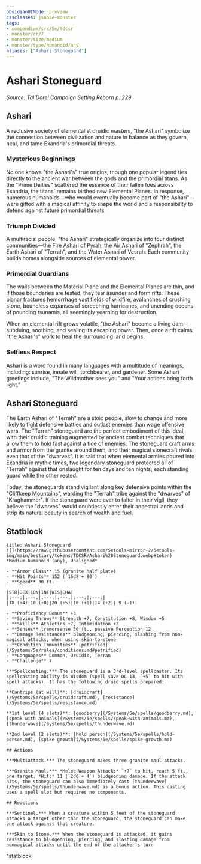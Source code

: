 ```yaml
---
obsidianUIMode: preview
cssclasses: json5e-monster
tags:
- compendium/src/5e/tdcsr
- monster/cr/7
- monster/size/medium
- monster/type/humanoid/any
aliases: ["Ashari Stoneguard"]
---
```

# Ashari Stoneguard
*Source: Tal'Dorei Campaign Setting Reborn p. 229*  

## Ashari

A reclusive society of elementalist druidic masters, "the Ashari" symbolize the connection between civilization and nature in balance as they govern, heal, and tame Exandria's primordial threats.

### Mysterious Beginnings

No one knows "the Ashari's" true origins, though one popular legend ties directly to the ancient war between the gods and the primordial titans. As the "Prime Deities" scattered the essence of their fallen foes across Exandria, the titans' remains birthed new Elemental Planes. In response, numerous humanoids—who would eventually become part of "the Ashari"—were gifted with a magical affinity to shape the world and a responsibility to defend against future primordial threats.

### Triumph Divided

A multiracial people, "the Ashari" strategically organize into four distinct communities—the Fire Ashari of Pyrah, the Air Ashari of "Zephrah", the Earth Ashari of "Terrah", and the Water Ashari of Vesrah. Each community builds homes alongside sources of elemental power.

### Primordial Guardians

The walls between the Material Plane and the Elemental Planes are thin, and if those boundaries are tested, they tear asunder and form rifts. These planar fractures hemorrhage vast fields of wildfire, avalanches of crushing stone, boundless expanses of screeching hurricanes, and unending oceans of pounding tsunamis, all seemingly yearning for destruction.

When an elemental rift grows volatile, "the Ashari" become a living dam—subduing, soothing, and sealing its escaping power. Then, once a rift calms, "the Ashari's" work to heal the surrounding land begins.

### Selfless Respect

Ashari is a word found in many languages with a multitude of meanings, including: sunrise, innate will, torchbearer, and gardener. Some Ashari greetings include, "The Wildmother sees you" and "Your actions bring forth light."

## Ashari Stoneguard

The Earth Ashari of "Terrah" are a stoic people, slow to change and more likely to fight defensive battles and outlast enemies than wage offensive wars. The "Terrah" stoneguard are the perfect embodiment of this ideal, with their druidic training augmented by ancient combat techniques that allow them to hold fast against a tide of enemies. The stoneguard craft arms and armor from the granite around them, and their magical stonecraft rivals even that of the "dwarves". It is said that when elemental armies poured into Exandria in mythic times, two legendary stoneguard protected all of "Terrah" against that onslaught for ten days and ten nights, each standing guard while the other rested.

Today, the stoneguards stand vigilant along key defensive points within the "Cliffkeep Mountains", warding the "Terrah" tribe against the "dwarves" of "Kraghammer". If the stoneguard were ever to falter in their vigil, they believe the "dwarves" would doubtlessly enter their ancestral lands and strip its natural beauty in search of wealth and fuel.

## Statblock

```ad-statblock
title: Ashari Stoneguard
![](https://raw.githubusercontent.com/5etools-mirror-2/5etools-img/main/bestiary/tokens/TDCSR/Ashari%20Stoneguard.webp#token)
*Medium humanoid (any), Unaligned*

- **Armor Class** 15 (granite half plate)
- **Hit Points** 152 (`16d8 + 80`)
- **Speed** 30 ft.

|STR|DEX|CON|INT|WIS|CHA|
|:---:|:---:|:---:|:---:|:---:|:---:|
|18 (+4)|10 (+0)|20 (+5)|10 (+0)|14 (+2)| 9 (-1)|

- **Proficiency Bonus** +3
- **Saving Throws** Strength +7, Constitution +8, Wisdom +5
- **Skills** Athletics +7, Intimidation +2
- **Senses** tremorsense 30 ft., passive Perception 12
- **Damage Resistances** bludgeoning, piercing, slashing from non-magical attacks, when using skin-to-stone
- **Condition Immunities** [petrified](/Systems/5e/rules/conditions.md#petrified)
- **Languages** Common, Druidic, Terran
- **Challenge** 7

***Spellcasting.*** The stoneguard is a 3rd-level spellcaster. Its spellcasting ability is Wisdom (spell save DC 13, `+5` to hit with spell attacks). It has the following druid spells prepared:

**Cantrips (at will)**: [druidcraft](/Systems/5e/spells/druidcraft.md), [resistance](/Systems/5e/spells/resistance.md)

**1st level (4 slots)**: [goodberry](/Systems/5e/spells/goodberry.md), [speak with animals](/Systems/5e/spells/speak-with-animals.md), [thunderwave](/Systems/5e/spells/thunderwave.md)

**2nd level (2 slots)**: [hold person](/Systems/5e/spells/hold-person.md), [spike growth](/Systems/5e/spells/spike-growth.md)

## Actions

***Multiattack.*** The stoneguard makes three granite maul attacks.

***Granite Maul.*** *Melee Weapon Attack:* `+7` to hit, reach 5 ft., one target. *Hit:* 11 (`2d6 + 4`) bludgeoning damage. If the attack hits, the stoneguard can also immediately cast [thunderwave](/Systems/5e/spells/thunderwave.md) as a bonus action. This casting uses a spell slot but requires no components.

## Reactions

***Sentinel.*** When a creature within 5 feet of the stoneguard attacks a target other than the stoneguard, the stoneguard can make one attack against that creature.

***Skin to Stone.*** When the stoneguard is attacked, it gains resistance to bludgeoning, piercing, and slashing damage from nonmagical attacks until the end of the attacker's turn
```
^statblock